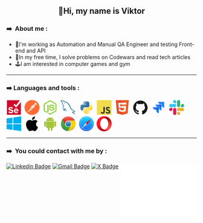  ## <div align="center"> 👋Hi, my name is Viktor 
 ### ➡️ &nbsp;About me :
 - 🐞I'm working as Automation and Manual QA Engineer and testing Front-end and API
 - 🎢In my free time, I solve problems on Codewars and read tech articles
 - 🕹️I am interested in computer games and gym
---
### ➡️&nbsp;Languages and tools :
<div>
<img src="https://github.com/BuhaiovVik/BuhaiovVik/blob/main/icons/selenium-original.svg" title="SeleniumWebDriver" alt="SeleniumWebDriver" width="40" height="40"/>&nbsp;
  <img src="https://github.com/BuhaiovVik/BuhaiovVik/blob/main/icons/postman-original.png" title="Postman" alt="Postman" width="40" height="40"/>&nbsp; 
 <img src="https://github.com/BuhaiovVik/BuhaiovVik/blob/main/icons/nodejs-original.svg" title="NodeJSgle" alt="NodeJS" width="40" height="40"/>&nbsp; 
 <img src="https://github.com/BuhaiovVik/BuhaiovVik/blob/main/icons/mysql-original.svg" title="MySQL" alt="MySQL" width="40" height="40"/>&nbsp; 
<img src="https://github.com/BuhaiovVik/BuhaiovVik/blob/main/icons/python-original.svg" title="Python" alt="Python" width="40" height="40"/>&nbsp; 
  <img src="https://github.com/BuhaiovVik/BuhaiovVik/blob/main/icons/javascript-original.svg" title="JavaScript" alt="JavaScript" width="40" height="40"/>&nbsp;
  <img src="https://github.com/BuhaiovVik/BuhaiovVik/blob/main/icons/html5-original.svg" title="HTML5" alt="HTML5" width="40" height="40"/>&nbsp; 
<img src="https://github.com/BuhaiovVik/BuhaiovVik/blob/main/icons/github-original.svg" title="GitHub" alt="GitHub" width="40" height="40"/>&nbsp;
  <img src="https://github.com/BuhaiovVik/BuhaiovVik/blob/main/icons/jira-original.svg" title="Jira" alt="Jira" width="40" height="40"/>&nbsp;
<img src="https://github.com/BuhaiovVik/BuhaiovVik/blob/main/icons/slack-original.svg" title="Slack" alt="Slack" width="40" height="40"/>&nbsp;
<img src="https://github.com/BuhaiovVik/BuhaiovVik/blob/main/icons/windows8-original.svg" title="Windows" alt="Windows" width="40" height="40"/>&nbsp;
<img src="https://github.com/BuhaiovVik/BuhaiovVik/blob/main/icons/apple-original.svg" title="Apple" alt="Apple" width="40" height="40"/>&nbsp;
  <img src="https://github.com/BuhaiovVik/BuhaiovVik/blob/main/icons/android-original.svg" title="Android" alt="Android" width="40" height="40"/>&nbsp;
<img src="https://github.com/BuhaiovVik/BuhaiovVik/blob/main/icons/chrome-original.svg" title="Chrome" alt="Chrome" width="40" height="40"/>&nbsp;
<img src="https://github.com/BuhaiovVik/BuhaiovVik/blob/main/icons/safari-original.svg" title="Safari" alt="Safari" width="40" height="40"/>&nbsp;
<img src="https://github.com/BuhaiovVik/BuhaiovVik/blob/main/icons/opera-original.svg" title="Opera" alt="Opera" width="40" height="40"/>&nbsp;
</div>

---
### ➡️ &nbsp;You could contact with me by :
[![Linkedin Badge](https://img.shields.io/badge/-ViktorBuhaiov-blue?style=flat&logo=Linkedin&logoColor=white)](https://www.linkedin.com/in/viktor-buhaiov//)
[![Gmail Badge](https://img.shields.io/badge/-buhaiov.vik-red?style=flat&logo=Gmail&logoColor=white)](https://buhaiov.vik@gmail.com)
[![X Badge](https://img.shields.io/badge/-@ViktorBuhaiov-black?style=flat&logo=X&logoColor=white)](https://twitter.com/ViktorBuhaiov)
<img align='right' src='https://github.com/BuhaiovVik/BuhaiovVik/blob/main/icons/animation.gif' width='200"'>
